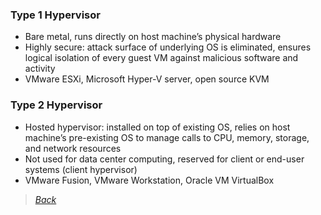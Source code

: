 ### Type 1 Hypervisor  
* Bare metal, runs directly on host machine’s physical hardware  
* Highly secure: attack surface of underlying OS is eliminated, ensures logical isolation of every guest VM against malicious software and activity  
* VMware ESXi, Microsoft Hyper-V server, open source KVM  

### Type 2 Hypervisor  
* Hosted hypervisor: installed on top of existing OS, relies on host machine’s pre-existing OS to manage calls to CPU, memory, storage, and network resources  
* Not used for data center computing, reserved for client or end-user systems (client hypervisor)  
* VMware Fusion, VMware Workstation, Oracle VM VirtualBox  


> [*Back*](https://github.com/network-dluong/CCNP-ENCOR/tree/2.0-Virtualization)
